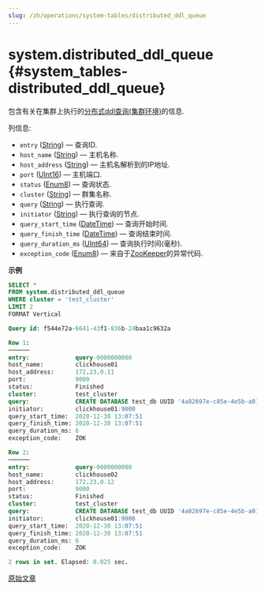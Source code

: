 ```yaml
---
slug: /zh/operations/system-tables/distributed_ddl_queue
---
```

# system.distributed_ddl_queue {#system_tables-distributed_ddl_queue}

包含有关在集群上执行的[分布式ddl查询(集群环境)](../../sql-reference/distributed-ddl.md)的信息.

列信息:

-   `entry` ([String](../../sql-reference/data-types/string.md)) — 查询ID.
-   `host_name` ([String](../../sql-reference/data-types/string.md)) — 主机名称.
-   `host_address` ([String](../../sql-reference/data-types/string.md)) — 主机名解析到的IP地址.
-   `port` ([UInt16](../../sql-reference/data-types/int-uint.md)) — 主机端口.
-   `status` ([Enum8](../../sql-reference/data-types/enum.md)) — 查询状态.
-   `cluster` ([String](../../sql-reference/data-types/string.md)) — 群集名称.
-   `query` ([String](../../sql-reference/data-types/string.md)) — 执行查询.
-   `initiator` ([String](../../sql-reference/data-types/string.md)) — 执行查询的节点.
-   `query_start_time` ([DateTime](../../sql-reference/data-types/datetime.md)) — 查询开始时间.
-   `query_finish_time` ([DateTime](../../sql-reference/data-types/datetime.md)) — 查询结束时间.
-   `query_duration_ms` ([UInt64](../../sql-reference/data-types/int-uint.md)) — 查询执行时间(毫秒).
-   `exception_code` ([Enum8](../../sql-reference/data-types/enum.md)) — 来自于[ZooKeeper](../../operations/tips.md#zookeeper)的异常代码.

**示例**

``` sql
SELECT *
FROM system.distributed_ddl_queue
WHERE cluster = 'test_cluster'
LIMIT 2
FORMAT Vertical

Query id: f544e72a-6641-43f1-836b-24baa1c9632a

Row 1:
──────
entry:             query-0000000000
host_name:         clickhouse01
host_address:      172.23.0.11
port:              9000
status:            Finished
cluster:           test_cluster
query:             CREATE DATABASE test_db UUID '4a82697e-c85e-4e5b-a01e-a36f2a758456' ON CLUSTER test_cluster
initiator:         clickhouse01:9000
query_start_time:  2020-12-30 13:07:51
query_finish_time: 2020-12-30 13:07:51
query_duration_ms: 6
exception_code:    ZOK

Row 2:
──────
entry:             query-0000000000
host_name:         clickhouse02
host_address:      172.23.0.12
port:              9000
status:            Finished
cluster:           test_cluster
query:             CREATE DATABASE test_db UUID '4a82697e-c85e-4e5b-a01e-a36f2a758456' ON CLUSTER test_cluster
initiator:         clickhouse01:9000
query_start_time:  2020-12-30 13:07:51
query_finish_time: 2020-12-30 13:07:51
query_duration_ms: 6
exception_code:    ZOK

2 rows in set. Elapsed: 0.025 sec.
```

[原始文章](https://clickhouse.com/docs/en/operations/system_tables/distributed_ddl_queuedistributed_ddl_queue.md) <!--hide-->
